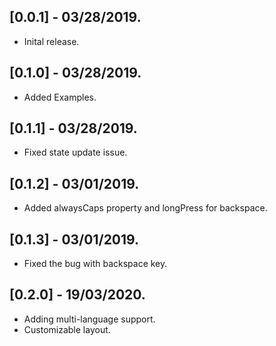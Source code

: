 ## [0.0.1] - 03/28/2019.

* Inital release.

## [0.1.0] - 03/28/2019.

* Added Examples.

## [0.1.1] - 03/28/2019.

* Fixed state update issue.

## [0.1.2] - 03/01/2019.

* Added alwaysCaps property and longPress for backspace.

## [0.1.3] - 03/01/2019.

* Fixed the bug with backspace key.

## [0.2.0] - 19/03/2020.

* Adding multi-language support.
* Customizable layout.